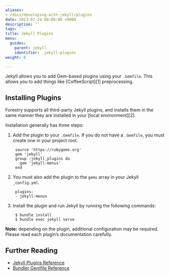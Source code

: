 ```yaml
---
aliases:
- /docs/developing-with-jekyll/plugins
date: 2013-07-24 00:00:00 +0000
description: ''
tags: ''
title: Jekyll Plugins
menu:
  guides:
    parent: jekyll
    identifier: _jekyll-plugins
weight: 8

---
```

Jekyll allows you to add Gem-based plugins using your `.Gemfile`. This allows you to add things like [CoffeeScript][1] preprocessing.

## Installing Plugins
Forestry supports all third-party Jekyll plugins, and installs them in the same manner they are installed in your [local environment][2].

Installation generally has three steps:

1. Add the plugin to your `.Gemfile`. If you do not have a `.Gemfile`, you must create one in your project root.  

		source 'https://rubygems.org'
		gem 'jekyll'
		group :jekyll_plugins do
		  gem 'jekyll-menus'
		end

2. You must also add the plugin to the `gems` array in your Jekyll `_config.yml`.  

		plugins:
		- jekyll-menus

3. Install the plugin and run Jekyll by running the following commands:  

		$ bundle install
		$ bundle exec jekyll serve

**Note:** depending on the plugin, additional configuration may be required. Please read each plugin’s documentation carefully.

## Further Reading
- [Jekyll Plugins Reference](https://jekyllrb.com/docs/plugins/)
- [Bundler Gemfile Reference](http://bundler.io/v1.13/gemfile.html)
